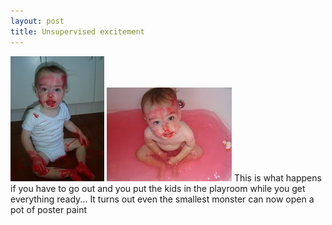 ```yaml
---
layout: post
title: Unsupervised excitement
---
```

<img src="/images/content/20080228-DSC01908.jpg" alt="photo"/>
<img src="/images/content/20080228-DSC01918.jpg" alt="photo"/>
This is what happens if you have to go out and you put the kids in the
playroom while you get everything ready... It turns out even the smallest
monster can now open a pot of poster paint 
